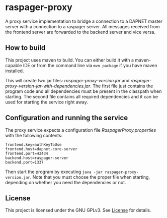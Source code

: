 # raspager-proxy
A proxy service implementation to bridge a connection to a DAPNET master server with a connection to a raspager server.
All messages received from the frontend server are forwarded to the backend server and vice versa.

## How to build
This project uses maven to build. You can either build it with a maven-capable IDE or from the command line via `mvn package` if you have maven installed.

This will create two jar files: _raspager-proxy-version.jar_ and _raspager-proxy-version-jar-with-dependencies.jar_. The first
file just contains the program code and all dependencies must be present in the classpath when starting. The second file contains
all required dependencies and it can be used for starting the service right away.

## Configuration and running the service
The proxy service expects a configuration file _RaspagerProxy.properties_ with the following contents:

```
frontend.key=authKeyToUse
frontend.host=dapnet-core-server
frontend.port=43434
backend.host=raspager-server
backend.port=1337
```

Then start the program by executing `java -jar raspager-proxy-version.jar`. Note that you must choose the proper file when starting, depending on whether you need the dependencies or not.

## License
This project is licensed under the GNU GPLv3. See [License](LICENSE.txt) for details.